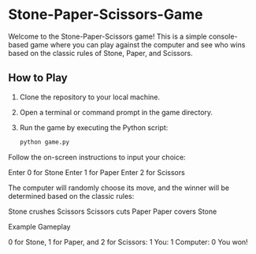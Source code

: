 # Stone-Paper-Scissors-Game

Welcome to the Stone-Paper-Scissors game! This is a simple console-based game where you can play against the computer and see who wins based on the classic rules of Stone, Paper, and Scissors.

## How to Play

1. Clone the repository to your local machine.
2. Open a terminal or command prompt in the game directory.
3. Run the game by executing the Python script:

   ```bash
   python game.py

Follow the on-screen instructions to input your choice:

Enter 0 for Stone
Enter 1 for Paper
Enter 2 for Scissors

The computer will randomly choose its move, and the winner will be determined based on the classic rules:

Stone crushes Scissors
Scissors cuts Paper
Paper covers Stone

Example Gameplay

0 for Stone, 1 for Paper, and 2 for Scissors:
1
You:  1
Computer:  0
You won!
